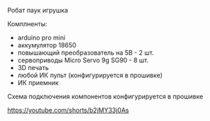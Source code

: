 Робат паук игрушка

Комплненты:
- arduino pro mini
- аккумулятор 18650
- повышающий преобразователь на 5В - 2 шт.
- сервоприводы Micro Servo 9g SG90 - 8 шт.
- 3D печать
- любой ИК пульт (конфигурируется в прошивке)
- ИК приемник

Схема подключения компонентов конфигурируется в прошивке

https://youtube.com/shorts/b2jMY33j0As
